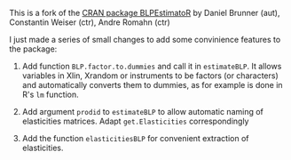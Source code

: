 This is a fork of the [CRAN package BLPEstimatoR](https://cran.r-project.org/web/packages/BLPestimatoR) by Daniel Brunner (aut), Constantin Weiser (ctr), Andre Romahn (ctr)

I just made a series of small changes to add some convinience features to the package:


1. Add function `BLP.factor.to.dummies` and call it in `estimateBLP`. It allows variables in Xlin, Xrandom or instruments to be factors (or characters) and automatically converts them to dummies, as for example is done in R's `lm` function.

2. Add argument `prodid` to `estimateBLP` to allow automatic naming of elasticities matrices. Adapt `get.Elasticities` correspondingly

3. Add the function `elasticitiesBLP` for convenient extraction of elasticities.